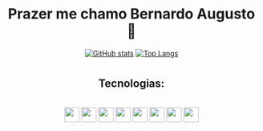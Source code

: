 <div align="center">
 
 <h1>Prazer me chamo Bernardo Augusto 👋</h1>
  
 [![GitHub stats](https://github-readme-stats.vercel.app/api?username=Bernardo-Mattos&show_icons=true&theme=dark)](https://github.com/Bernardo-Mattos/github-readme-stats)
 [![Top Langs](https://github-readme-stats.vercel.app/api/top-langs/?username=Bernardo-Mattos&layout=compact&theme=dark)](https://github.com/anuraghazra/github-readme-stats)

</div>

#

<div align="center">
 <h2>Tecnologias:</h2>
</div>
<br>
<div align="center">
<img height="30" src="https://cdn.jsdelivr.net/gh/devicons/devicon/icons/html5/html5-original.svg"/>
<img height="30" src="https://cdn.jsdelivr.net/gh/devicons/devicon/icons/css3/css3-plain.svg" />     
<img height="30" src="https://cdn.jsdelivr.net/gh/devicons/devicon/icons/javascript/javascript-original.svg" />

<img height="30" src="https://cdn.jsdelivr.net/gh/devicons/devicon/icons/nodejs/nodejs-original-wordmark.svg" />
<img height="30" src="https://cdn.jsdelivr.net/gh/devicons/devicon/icons/java/java-original.svg" />
<img height="30" src="https://cdn.jsdelivr.net/gh/devicons/devicon/icons/git/git-plain.svg" />
<img height="30" src="https://cdn.jsdelivr.net/gh/devicons/devicon/icons/postgresql/postgresql-plain.svg" />

<img height="30"  src="https://cdn.jsdelivr.net/gh/devicons/devicon/icons/arduino/arduino-original-wordmark.svg" />

</div>